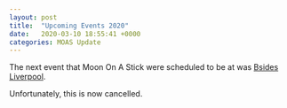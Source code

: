 ```yaml
---
layout: post
title:  "Upcoming Events 2020"
date:   2020-03-10 18:55:41 +0000
categories: MOAS Update
---
```


The next event that Moon On A Stick were scheduled to be at was [Bsides Liverpool](http://twitter.com/bsideslverpool). 

Unfortunately, this is now cancelled.
